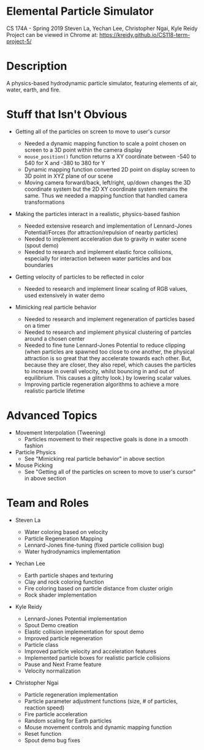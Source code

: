 # Elemental Particle Simulator

CS 174A - Spring 2019
Steven La, Yechan Lee, Christopher Ngai, Kyle Reidy
Project can be viewed in Chrome at: https://kreidy.github.io/CS118-term-project-5/

# Description
A physics-based hydrodynamic particle simulator, featuring elements of air, water, earth, and fire.

# Stuff that Isn't Obvious

- Getting all of the particles on screen to move to user's cursor
  - Needed a dynamic mapping function to scale a point chosen on screen to a 3D point within the camera display
  - `mouse_position()` function returns a XY coordinate between -540 to 540 for X and -380 to 380 for Y
  - Dynamic mapping function converted 2D point on display screen to 3D point in XYZ plane of our scene
  - Moving camera forward/back, left/right, up/down changes the 3D coordinate system but the 2D XY coordinate system remains the same. Thus we needed a mapping function that handled camera transformations

- Making the particles interact in a realistic, physics-based fashion
  - Needed extensive research and implementation of Lennard-Jones Potential/Forces (for attraction/repulsion of nearby particles)
  - Needed to implement acceleration due to gravity in water scene (spout demo)
  - Needed to research and implement elastic force collisions, especially for interaction between water particles and box boundaries

- Getting velocity of particles to be reflected in color
  - Needed to research and implement linear scaling of RGB values, used extensively in water demo

- Mimicking real particle behavior
  - Needed to research and implement regeneration of particles based on a timer
  - Needed to research and implement physical clustering of partcles around a chosen center
  - Needed to fine tune Lennard-Jones Potential to reduce clipping (when particles are spawned too close to one another, the physical attraction is so great
    that they accelerate towards each other. But, because they are closer, they also repel, which causes the particles to increase in overall velocity, whilst
    bouncing in and out of equilibrium. This causes a glitchy look.) by lowering scalar values.
  - Improving particle regeneration algorithms to achieve a more realistic particle lifetime

# Advanced Topics

- Movement Interpolation (Tweening)
  - Particles movement to their respective goals is done in a smooth fashion
- Particle Physics
  - See "Mimicking real particle behavior" in above section
- Mouse Picking
  - See "Getting all of the particles on screen to move to user's cursor" in above section

# Team and Roles

- Steven La
  - Water coloring based on velocity
  - Particle Regeneration Mapping
  - Lennard-Jones fine-tuning (fixed particle collision bug)
  - Water hydrodynamics implementation

- Yechan Lee
  - Earth particle shapes and texturing
  - Clay and rock coloring function
  - Fire coloring based on particle distance from cluster origin
  - Rock shader implementation

- Kyle Reidy
  - Lennard-Jones Potential implementation
  - Spout Demo creation
  - Elastic collision implementation for spout demo
  - Improved particle regeneration
  - Particle class
  - Improved particle velocity and acceleration features
  - Implemented particle boxes for realistic particle collisions
  - Pause and Next Frame feature
  - Velocity normalization

- Christopher Ngai
  - Particle regeneration implementation
  - Particle parameter adjustment functions (size, # of particles, reaction speed)
  - Fire particle acceleration
  - Random scaling for Earth particles
  - Mouse movement controls and dynamic mapping function
  - Reset function
  - Spout demo bug fixes
